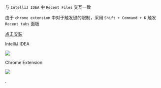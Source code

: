 与 `IntelliJ IDEA` 中 `Recent Files` 交互一致

由于 `chrome extension` 中对于触发键的限制，采用 `Shift + Command + K` 触发 `Recent tabs` 面板

[点击安装](https://chrome.google.com/webstore/detail/recent-tabs/oacbglkahmbkbagkhnklnaffmfjeocjh)

IntelliJ IDEA

![](https://s3plus.meituan.net/v1/mss_78d1aa5426c546bfa023ca0cacfa2cd1/distribute/9d3e3f34-b757-4790-a576-b6058417984e_1553329049690)


Chrome Extension

![](https://s3plus.meituan.net/v1/mss_78d1aa5426c546bfa023ca0cacfa2cd1/distribute/b46dd9d3-e271-4333-a3a3-215d8cdde67d_1553329174345)


.
